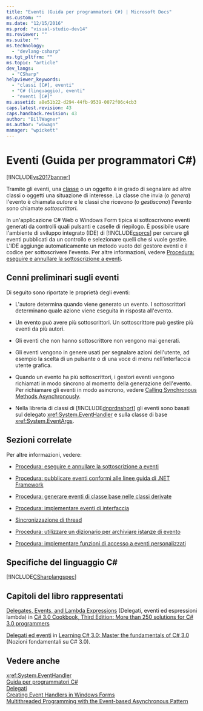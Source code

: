 ```yaml
---
title: "Eventi (Guida per programmatori C#) | Microsoft Docs"
ms.custom: ""
ms.date: "12/15/2016"
ms.prod: "visual-studio-dev14"
ms.reviewer: ""
ms.suite: ""
ms.technology: 
  - "devlang-csharp"
ms.tgt_pltfrm: ""
ms.topic: "article"
dev_langs: 
  - "CSharp"
helpviewer_keywords: 
  - "classi [C#], eventi"
  - "C# (linguaggio), eventi"
  - "eventi [C#]"
ms.assetid: a8e51b22-d294-44fb-9539-0072f06c4cb3
caps.latest.revision: 43
caps.handback.revision: 43
author: "BillWagner"
ms.author: "wiwagn"
manager: "wpickett"
---
```

# Eventi (Guida per programmatori C#)
[!INCLUDE[vs2017banner](../../../csharp/includes/vs2017banner.md)]

Tramite gli eventi, una [classe](../../../csharp/language-reference/keywords/class.md) o un oggetto è in grado di segnalare ad altre classi o oggetti una situazione di interesse. La classe che invia \(o *genera*\) l'evento è chiamata *autore* e le classi che ricevono \(o *gestiscono*\) l'evento sono chiamate *sottoscrittori*.  
  
 In un'applicazione C\# Web o Windows Form tipica si sottoscrivono eventi generati da controlli quali pulsanti e caselle di riepilogo. È possibile usare l'ambiente di sviluppo integrato \(IDE\) di [!INCLUDE[csprcs](../../../csharp/includes/csprcs_md.md)] per cercare gli eventi pubblicati da un controllo e selezionare quelli che si vuole gestire. L'IDE aggiunge automaticamente un metodo vuoto del gestore eventi e il codice per sottoscrivere l'evento. Per altre informazioni, vedere [Procedura: eseguire e annullare la sottoscrizione a eventi](../../../csharp/programming-guide/events/how-to-subscribe-to-and-unsubscribe-from-events.md).  
  
## Cenni preliminari sugli eventi  
 Di seguito sono riportate le proprietà degli eventi:  
  
-   L'autore determina quando viene generato un evento. I sottoscrittori determinano quale azione viene eseguita in risposta all'evento.  
  
-   Un evento può avere più sottoscrittori. Un sottoscrittore può gestire più eventi da più autori.  
  
-   Gli eventi che non hanno sottoscrittore non vengono mai generati.  
  
-   Gli eventi vengono in genere usati per segnalare azioni dell'utente, ad esempio la scelta di un pulsante o di una voce di menu nell'interfaccia utente grafica.  
  
-   Quando un evento ha più sottoscrittori, i gestori eventi vengono richiamati in modo sincrono al momento della generazione dell'evento. Per richiamare gli eventi in modo asincrono, vedere [Calling Synchronous Methods Asynchronously](../Topic/Calling%20Synchronous%20Methods%20Asynchronously.md).  
  
-   Nella libreria di classi di [!INCLUDE[dnprdnshort](../../../csharp/getting-started/includes/dnprdnshort_md.md)] gli eventi sono basati sul delegato <xref:System.EventHandler> e sulla classe di base <xref:System.EventArgs>.  
  
## Sezioni correlate  
 Per altre informazioni, vedere:  
  
-   [Procedura: eseguire e annullare la sottoscrizione a eventi](../../../csharp/programming-guide/events/how-to-subscribe-to-and-unsubscribe-from-events.md)  
  
-   [Procedura: pubblicare eventi conformi alle linee guida di .NET Framework](../../../csharp/programming-guide/events/how-to-publish-events-that-conform-to-net-framework-guidelines.md)  
  
-   [Procedura: generare eventi di classe base nelle classi derivate](../../../csharp/programming-guide/events/how-to-raise-base-class-events-in-derived-classes.md)  
  
-   [Procedura: implementare eventi di interfaccia](../../../csharp/programming-guide/events/how-to-implement-interface-events.md)  
  
-   [Sincronizzazione di thread](../Topic/Thread%20Synchronization%20\(C%23%20and%20Visual%20Basic\).md)  
  
-   [Procedura: utilizzare un dizionario per archiviare istanze di evento](../../../csharp/programming-guide/events/how-to-use-a-dictionary-to-store-event-instances.md)  
  
-   [Procedura: implementare funzioni di accesso a eventi personalizzati](../../../csharp/programming-guide/events/how-to-implement-custom-event-accessors.md)  
  
## Specifiche del linguaggio C\#  
 [!INCLUDE[CSharplangspec](../../../csharp/language-reference/keywords/includes/csharplangspec_md.md)]  
  
## Capitoli del libro rappresentati  
 [Delegates, Events, and Lambda Expressions](http://go.microsoft.com/fwlink/?LinkId=195395) \(Delegati, eventi ed espressioni lambda\) in [C\# 3.0 Cookbook, Third Edition: More than 250 solutions for C\# 3.0 programmers](http://go.microsoft.com/fwlink/?LinkId=195369)  
  
 [Delegati ed eventi](http://go.microsoft.com/fwlink/?LinkId=195418) in [Learning C\# 3.0: Master the fundamentals of C\# 3.0](http://go.microsoft.com/fwlink/?LinkId=195412) \(Nozioni fondamentali su C\# 3.0\).  
  
## Vedere anche  
 <xref:System.EventHandler>   
 [Guida per programmatori C\#](../../../csharp/programming-guide/index.md)   
 [Delegati](../../../csharp/programming-guide/delegates/index.md)   
 [Creating Event Handlers in Windows Forms](../Topic/Creating%20Event%20Handlers%20in%20Windows%20Forms.md)   
 [Multithreaded Programming with the Event\-based Asynchronous Pattern](../Topic/Multithreaded%20Programming%20with%20the%20Event-based%20Asynchronous%20Pattern.md)